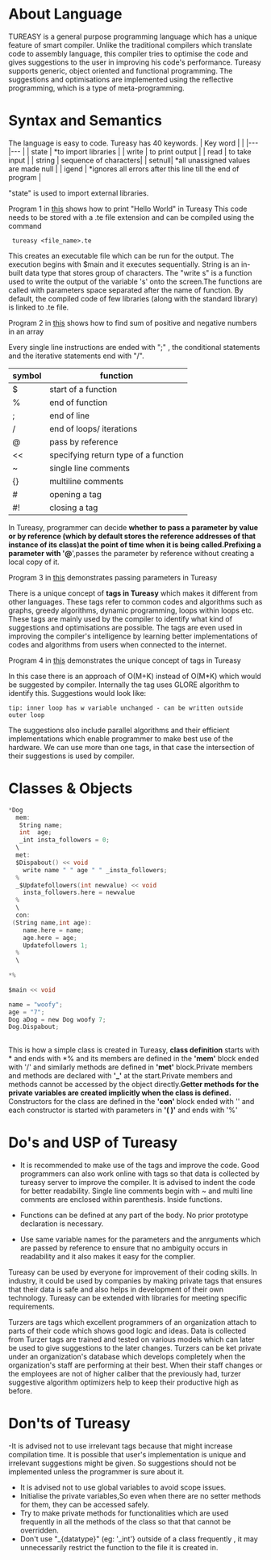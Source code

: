 # About Language
TUREASY is a general purpose programming language which has a unique feature of smart compiler. Unlike the traditional compilers which translate code to assembly language, this compiler tries to optimise the code and gives suggestions to the user in improving his code's performance. Tureasy supports generic, object oriented and functional programming. The suggestions and optimisations are implemented using the reflective programming, which is a type of meta-programming. 

# Syntax and Semantics
The language is easy to code. Tureasy has 40 keywords. 
| Key word  |       			    |
|---		|---			        |
| state  	| *to import libraries    |
| write  	| to print output 	    |
| read  	| to take input		    |
| string 	| sequence of characters|
|  setnull| *all unassigned values are made null     |
|  igend 	| *ignores all errors after this line till the end of program 	|

"state" is used to import external libraries.

Program 1 in [this](https://github.com/manojgayala/POPL1/blob/srikar/Examples.md) shows how to print "Hello World" in Tureasy
This code needs to be stored with a .te file extension and can be compiled using the command

<code> tureasy <file_name>.te </code>

This creates an executable file which can be run for the output.
The execution begins with $main and it executes sequentially. String is an in-built data type that stores group of characters. The "write s" is a function used to write the output of the variable 's' onto the screen.The functions are called with parameters space separated after the name of function. By default, the compiled code of few libraries (along with the standard library) is linked to .te file.


Program 2 in [this](https://github.com/manojgayala/POPL1/blob/srikar/Examples.md) shows how to find sum of positive and negative numbers in an array

Every single line instructions are ended with ";" , the conditional statements and the iterative statements end with "/".


| symbol  	|   function		        	|
|---		|---			                |
|  $	    | start of a function       	|
|   %	    | end of function	            |
|  ; 	    | end of line               	|
|  / 	    | end of loops/ iterations  	|
|  @ 	    | pass by reference 	        |
|  << 	    | specifying return type of a function |
|  ~        | single line comments          |
|   {}      |  multiline comments           |
|  #        | opening a tag                 |
|   #!       | closing a tag                 |

In Tureasy, programmer can decide **whether to pass a parameter by value or by reference **(which by default stores the reference addresses of that instance of its class)at the point of time when it is being called.Prefixing  a parameter with '**@**',passes the parameter by reference without creating a local copy of it.

Program 3 in [this](https://github.com/manojgayala/POPL1/blob/srikar/Examples.md) demonstrates passing parameters in Tureasy


There is a unique concept of **tags in Tureasy** which makes it different from other languages. These tags refer to common codes and algorithms such as graphs, greedy algorithms, dynamic programming, loops within loops etc. These tags are mainly used by the compiler to identify what kind of suggestions and optimisations are possible. The tags are even used in improving the compiler's intelligence by learning better implementations of codes and algorithms from users when connected to the internet.

Program 4 in [this](https://github.com/manojgayala/POPL1/blob/srikar/Examples.md) demonstrates the unique concept of tags in Tureasy

In this case there is an approach of O(M+K) instead of O(M*K) which would be suggested by compiler. Internally the tag uses GLORE algorithm to identify this.
Suggestions would look like:
```	
tip: inner loop has w variable unchanged - can be written outside outer loop
```
The suggestions also include parallel algorithms and their efficient implementations which enable programmer to make best use of the hardware. We can use more than one tags, in that case the intersection of their suggestions is used by compiler.

# Classes & Objects
  ```c
*Dog
    mem:
     String name;
     int  age;
     _int insta_followers = 0;
    \
    met:
    $Dispabout() << void
      write name " " age " " _insta_followers;
    %
    _$Updatefollowers(int newvalue) << void
      insta_followers.here = newvalue   
    %
    \
    con:
   (String name,int age):
      name.here = name;
      age.here = age;
      Updatefollowers 1;
    % 
    \ 
       
*%    

$main << void

name = "woofy";
age = "7";
Dog aDog = new Dog woofy 7;
Dog.Dispabout;
    
```
This is how a simple class is created in Tureasy, **class definition** starts with * and ends with *% and its members are defined in the **'mem'** block ended with '/' and similarly methods are defined in **'met'** block.Private members and methods  are declared with **'_'** at the start.Private members  and methods cannot be accessed by the object directly.**Getter methods for the private variables are created implicitly when the class is defined.**
Constructors for the class are defined in the **'con'** block ended with '\' and each constructor is started with parameters in **'( )'** and ends with '%'  

# Do's and USP of Tureasy

 - It is recommended to make use of the tags and improve the code. Good programmers can also work online with tags so that data is collected by tureasy server to improve the compiler. It is advised to indent the code for better readability. Single line comments begin with ~ and multi line comments are enclosed within parenthesis.  Inside functions.

 - Functions can be defined at any part of the body. No prior prototype declaration is necessary.
 - Use same variable names for the parameters and the anrguments which are passed by reference to ensure that no ambiguity occurs in readability and it also makes it easy for the complier.

Tureasy can be used by everyone for improvement of their coding skills. In industry, it could be used by companies by making private tags that ensures that their data is safe and also helps in development of their own technology. Tureasy can be extended with libraries for meeting specific requirements.

Turzers are tags which excellent programmers of an organization attach to parts of their code which shows good logic and ideas. Data is collected from Turzer tags are trained and tested on various models which can later be used to give suggestions to the later changes. Turzers can be ket private under an organization's database which develops completely when the organization's staff are performing at their best. When their staff changes or the employees are not of higher caliber that the previously had, turzer suggestive algorithm optimizers help to keep their productive high as before.  

# Don'ts of Tureasy 
 -It is advised not to use irrelevant tags because that might increase compilation time. It is possible that user's implementation is unique and irrelevant suggestions might be given. So suggestions should not be implemented unless the programmer is sure about it. 
 - It is advised not to use global variables to avoid scope issues.
 - Initialise the private variables,So even when there are no setter methods for them, they can be accessed safely.
 - Try to make private methods for functionalities  which are used frequently in all the methods of the class so that that cannot be overridden.
 - Don't use "_{datatype}" (eg: '_int'} outside of a class frequently , it may  unnecessarily restrict the function to the file it is created in.
